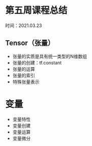 # 第五周课程总结

时间：2021.03.23

## Tensor（张量）

+ 张量的实质是具有统一类型的N维数组
+ 张量的创建：tf.constant
+ 张量的运算
+ 张量的索引
+ 特殊张量表示

# 变量

- 变量特性
- 变量创建
- 变量运算
- 变量微分

